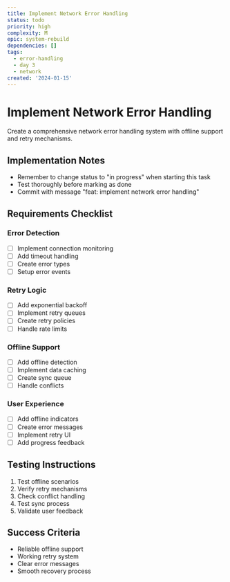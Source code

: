 ```yaml
---
title: Implement Network Error Handling
status: todo
priority: high
complexity: M
epic: system-rebuild
dependencies: []
tags:
  - error-handling
  - day 3
  - network
created: '2024-01-15'
---
```


# Implement Network Error Handling

Create a comprehensive network error handling system with offline support and retry mechanisms.

## Implementation Notes
- Remember to change status to "in progress" when starting this task
- Test thoroughly before marking as done
- Commit with message "feat: implement network error handling"

## Requirements Checklist

### Error Detection
- [ ] Implement connection monitoring
- [ ] Add timeout handling
- [ ] Create error types
- [ ] Setup error events

### Retry Logic
- [ ] Add exponential backoff
- [ ] Implement retry queues
- [ ] Create retry policies
- [ ] Handle rate limits

### Offline Support
- [ ] Add offline detection
- [ ] Implement data caching
- [ ] Create sync queue
- [ ] Handle conflicts

### User Experience
- [ ] Add offline indicators
- [ ] Create error messages
- [ ] Implement retry UI
- [ ] Add progress feedback

## Testing Instructions
1. Test offline scenarios
2. Verify retry mechanisms
3. Check conflict handling
4. Test sync process
5. Validate user feedback

## Success Criteria
- Reliable offline support
- Working retry system
- Clear error messages
- Smooth recovery process 